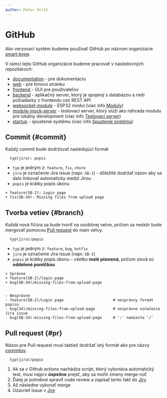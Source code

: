 ```yaml
---
author: Peter Stríž
---
```


# GitHub

Ako verzovací systém budeme používať GitHub po názvom organizácie [smart-brew](https://github.com/smart-brew).

V rámci tejto GitHub organizácie budeme pracovať v nasledovných repozitároch:

- [documentation](https://github.com/smart-brew/documentation) - pre dokumentáciu
- [web](https://github.com/smart-brew/web) - pre tímovú stránku
- [frontend](https://github.com/smart-brew/frontend) - GUI pre používateľov
- [backend](https://github.com/smart-brew/backend) - aplikačný server, ktorý je spojený s databázou a rieši požiadavky z frontendu cez REST API
- [websocket-module](https://github.com/smart-brew/websocket-module) - ESP32 modul (viac info [Moduly](../architecture/module.md))
- [module-mock-server](https://github.com/smart-brew/module-mock-server) - testovací server, ktorý slúži ako náhrada modulu pre lokálny development (viac info [Testovací server](../architecture/test-server.md))
- [startup](https://github.com/smart-brew/startup) - spustenie systému (viac info [Spustenie systému](./startup.md))

## Commit {#commit}

Každý commit bude dodržovať nasledujúci formát

```git title="Formát commitov"
  typ(jira): popis
```

- `typ` je jedným z: `feature`, `fix`, `chore`
- `jira` je označenie Jira issue (napr. `SB-1`) - dôležité dodržať názov aby sa dalo linkovať automaticky medzi Jirou
- `popis` je krátky popis úkonu

```git title="Ukážka commitu"
+ feature(SB-2): Login page
+ fix(SB-34): Missing files from upload page
```

## Tvorba vetiev {#branch}

Každá nová fičúra sa bude tvoriť na osobitnej vetve, pričom sa neskôr bude mergovať pomocou [Pull request](#pr) do main vetvy.

```git title="Formát vetiev"
  typ(jira)/popis
```

- `typ` je jedným z: `feature`, `bug`, `hotfix`
- `jira` je označenie Jira issue (napr. `SB-1`)
- `popis` je krátky popis úkonu - všetko **malé písmená**, pričom slová sú **oddelené pomlčkou**

```git title="Ukážka vetvy"
+ Správne
+ feature(SB-2)/login-page
+ bug(SB-34)/missing-files-from-upload-page


- Nesprávne
- feature(SB-2)/Login page                      # nesprávny formát popisu
- bug(34)/missing-files-from-upload-page        # nesprávne označenie Jira issue
- bug(SB-34):missing-files-from-upload-page     # ':' namiesto '/'
```

## Pull request {#pr}

Názov pre Pull request musí taktiež dodržať istý formát ako pre názvy [commitov](#commit).

```git title="Formát pull request"
  typ(jira)/popis
```

1. Ak sa v Github actions nachádza script, ktorý vykonáva automatický test, musí najprv **úspešne** prejsť, aby sa mohli zmeny merge-núť
2. Ďalej je potrebné spraviť code review a zapísať tento fakt do [Jiry](jira)
3. Až následne vykonať merge
4. Uzavrieť issue v [Jire](jira)
